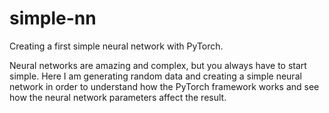 # simple-nn
Creating a first simple neural network with PyTorch.


Neural networks are amazing and complex, but you always have to start simple. 
Here I am generating random data and creating a simple neural network in order to understand how the PyTorch framework works 
and see how the neural network parameters affect the result.
